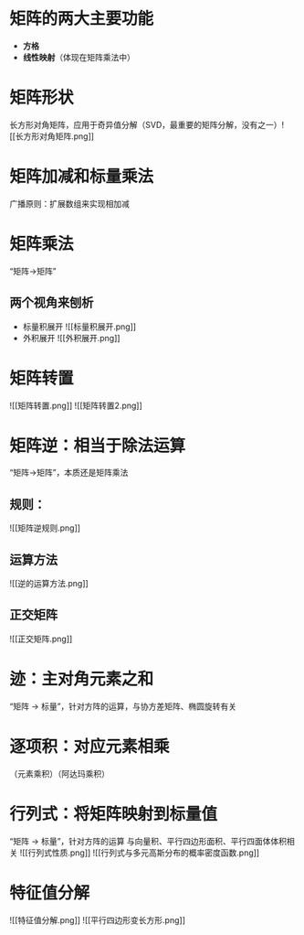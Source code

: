 # 矩阵的两大主要功能
* **方格**
* **线性映射**（体现在矩阵乘法中）

# 矩阵形状
长方形对角矩阵，应用于奇异值分解（SVD，最重要的矩阵分解，没有之一）![[长方形对角矩阵.png]]

# 矩阵加减和标量乘法
广播原则：扩展数组来实现相加减

# 矩阵乘法
“矩阵->矩阵”
## 两个视角来刨析
* 标量积展开
	![[标量积展开.png]]
* 外积展开
	![[外积展开.png]]

# 矩阵转置
![[矩阵转置.png]]
![[矩阵转置2.png]]

# 矩阵逆：相当于除法运算
“矩阵->矩阵”，本质还是矩阵乘法
## 规则：
![[矩阵逆规则.png]]
## 运算方法
![[逆的运算方法.png]]
## 正交矩阵
![[正交矩阵.png]]

# 迹：主对角元素之和
“矩阵 → 标量”，针对方阵的运算，与协方差矩阵、椭圆旋转有关

# 逐项积：对应元素相乘
（元素乘积）（阿达玛乘积）

# 行列式：将矩阵映射到标量值
“矩阵 → 标量”，针对方阵的运算
与向量积、平行四边形面积、平行四面体体积相关
![[行列式性质.png]]
![[行列式与多元高斯分布的概率密度函数.png]]

# 特征值分解
![[特征值分解.png]]
![[平行四边形变长方形.png]]